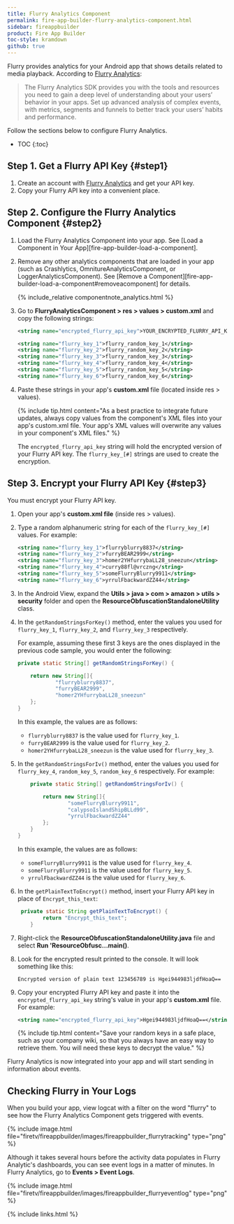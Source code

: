 ```yaml
---
title: Flurry Analytics Component
permalink: fire-app-builder-flurry-analytics-component.html
sidebar: fireappbuilder
product: Fire App Builder
toc-style: kramdown
github: true
---
```


Flurry provides analytics for your Android app that shows details related to media playback. According to [Flurry Analytics](https://developer.yahoo.com/flurry/docs/analytics/):

>The Flurry Analytics SDK provides you with the tools and resources you need to gain a deep level of understanding about your users’ behavior in your apps. Set up advanced analysis of complex events, with metrics, segments and funnels to better track your users’ habits and performance. 

Follow the sections below to configure Flurry Analytics.

* TOC
{:toc}

## Step 1. Get a Flurry API Key {#step1}

1.  Create an account with [Flurry Analytics](https://developer.yahoo.com/analytics/) and get your API key.
2.  Copy your Flurry API key into a convenient place.

## Step 2. Configure the Flurry Analytics Component {#step2}

1.  Load the Flurry Analytics Component into your app. See [Load a Component in Your App][fire-app-builder-load-a-component].
    
2.  Remove any other analytics components that are loaded in your app (such as Crashlytics, OmnitureAnalyticsComponent, or LoggerAnalyticsComponent). See [Remove a Component][fire-app-builder-load-a-component#removeacomponent] for details.
    
    {% include_relative componentnote_analytics.html %}
    
2.  Go to **FlurryAnalyticsComponent > res > values > custom.xml** and copy the following strings:

    ```xml
    <string name="encrypted_flurry_api_key">YOUR_ENCRYPTED_FLURRY_API_KEY</string>

    <string name="flurry_key_1">flurry_random_key_1</string>
    <string name="flurry_key_2">flurry_random_key_2</string>
    <string name="flurry_key_3">flurry_random_key_3</string>
    <string name="flurry_key_4">flurry_random_key_4</string>
    <string name="flurry_key_5">flurry_random_key_5</string>
    <string name="flurry_key_6">flurry_random_key_6</string>
    ```
    
3.  Paste these strings in your app's **custom.xml** file (located inside res > values).  

     {% include tip.html content="As a best practice to integrate future updates, always copy values from the component's XML files into your app's custom.xml file. Your app's XML values will overwrite any values in your component's XML files." %}
          
     The `encrypted_flurry_api_key` string will hold the encrypted version of your Flurry API key. The `flurry_key_[#]` strings are used to create the encryption.

## Step 3. Encrypt your Flurry API Key {#step3}

You must encrypt your Flurry API key.

1.  Open your app's **custom.xml file** (inside res > values).
2.  Type a random alphanumeric string for each of the `flurry_key_[#]` values. For example:
    
    ```xml
    <string name="flurry_key_1">flurryblurry8837</string>
    <string name="flurry_key_2">furryBEAR2999</string>
    <string name="flurry_key_3">homer2YHfurrybaLL28_sneezun</string>
    <string name="flurry_key_4">curry88fl@vrczng</string>
    <string name="flurry_key_5">someFlurryBlurry9911</string>
    <string name="flurry_key_6">yrrulFbackwardZZ44</string>
    ```
    
4.  In the Android View, expand the **Utils > java > com > amazon > utils > security** folder and open the **ResourceObfuscationStandaloneUtility** class.
5.  In the `getRandomStringsForKey()` method, enter the values you used for `flurry_key_1`, `flurry_key_2`, and `flurry_key_3` respectively. 
    
    For example, assuming these first 3 keys are the ones displayed in the previous code sample, you would enter the following:
        
    ```java
    private static String[] getRandomStringsForKey() {

        return new String[]{
                "flurryblurry8837",
                "furryBEAR2999",
                "homer2YHfurrybaLL28_sneezun"
        };
    }
    ```
    
    In this example, the values are as follows:
     
    *  `flurryblurry8837` is the value used for `flurry_key_1`. 
    *  `furryBEAR2999` is the value used for `flurry_key_2`. 
    *  `homer2YHfurrybaLL28_sneezun` is the value used for `flurry_key_3`.
    
6.  In the `getRandomStringsForIv()` method, enter the values you used for `flurry_key_4`, `random_key_5`, `random_key_6` respectively. For example:
    
    ```java
        private static String[] getRandomStringsForIv() {
    
            return new String[]{
                    "someFlurryBlurry9911",
                    "calypsoIslandShipBLLd99",
                    "yrrulFbackwardZZ44"
            };
        }
    }
    ```
    
    In this example, the values are as follows:
     
    *  `someFlurryBlurry9911` is the value used for `flurry_key_4`. 
    *  `someFlurryBlurry9911` is the value used for `flurry_key_5`.
    *  `yrrulFbackwardZZ44` is the value used for `flurry_key_6`.
    
7.  In the `getPlainTextToEncrypt()` method, insert your Flurry API key in place of `Encrypt_this_text`:
    
    ```java
     private static String getPlainTextToEncrypt() {
            return "Encrypt_this_text";
        }
    ```
    
8.  Right-click the **ResourceObfuscationStandaloneUtility.java** file and select **Run 'ResourceObfusc...main()**.
9.  Look for the encrypted result printed to the console. It will look something like this:

    ```
    Encrypted version of plain text 123456789 is Hgei944983ljdfHoaQ==
    ```
    
10. Copy your encrypted Flurry API key and paste it into the `encrypted_flurry_api_key` string's value in your app's **custom.xml** file. For example:
                                                                                        
    ```xml
    <string name="encrypted_flurry_api_key">Hgei944983ljdfHoaQ==</string>
    ```
    
    {% include tip.html content="Save your random keys in a safe place, such as your company wiki, so that you always have an easy way to retrieve them. You will need these keys to decrypt the value." %}

Flurry Analytics is now integrated into your app and will start sending in information about events.

## Checking Flurry in Your Logs

When you build your app, view logcat with a filter on the word "flurry" to see how the Flurry Analytics Component gets triggered with events.

{% include image.html file="firetv/fireappbuilder/images/fireappbuilder_flurrytracking" type="png" %}

Although it takes several hours before the activity data populates in Flurry Analytic's dashboards, you can see event logs in a matter of minutes. In Flurry Analytics, go to **Events > Event Logs**.

{% include image.html file="firetv/fireappbuilder/images/fireappbuilder_flurryeventlog" type="png" %}

{% include links.html %}
